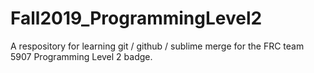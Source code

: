 # Fall2019_ProgrammingLevel2
A respository for learning git / github / sublime merge for the FRC team 5907 Programming Level 2 badge.
